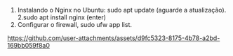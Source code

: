 1. Instalando o Nginx no Ubuntu: sudo apt update (aguarde a atualização).
2.sudo apt install nginx (enter)
3. Configurar o firewall, sudo ufw app list.


https://github.com/user-attachments/assets/d9fc5323-8175-4b78-a2bd-169bb059f8a0

